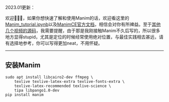 2023.01更新：

欢迎🎉🎉🎉，如果你想快速了解和使用Manim的话，欢迎看这里的[Manim_tutorial.ipynb](https://github.com/chunribu/manim4stats/blob/main/Manim_tutorial.ipynb)以及[ManimCE官方文档](https://docs.manim.community/en/stable/)，相信会对你有所裨益。至于[其他几个视频的源码](https://github.com/chunribu/manim4stats/tree/main/2022/05)，我需要提醒，由于那是我刚接触Manim不久后写的，所以很多地方显得stupid，尤其是定位的时候经常使用绝对位置，与最佳实践相去甚远，请有选择地参考，你可以写得更加neat，不用怀疑。

---

## 安装Manim

```shell
sudo apt install libcairo2-dev ffmpeg \
    texlive texlive-latex-extra texlive-fonts-extra \
    texlive-latex-recommended texlive-science \
    tipa libpango1.0-dev
pip install manim
```

